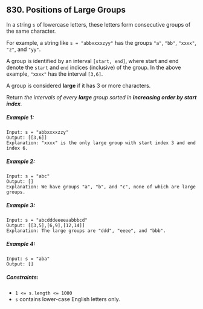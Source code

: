## 830. Positions of Large Groups

In a string ```s``` of lowercase letters, these letters form consecutive groups of the same character.

For example, a string like ```s = "abbxxxxzyy"``` has the groups ```"a"```, ```"bb"```, ```"xxxx"```, ```"z"```, and ```"yy"```.

A group is identified by an interval ```[start, end]```, where start and end denote the ```start``` and ```end``` indices (inclusive) of the group. In the above example, ```"xxxx"``` has the interval ```[3,6]```.

A group is considered **large** if it has 3 or more characters.

Return *the intervals of every **large** group sorted in **increasing order by start index**.*

##### Example 1:
```
Input: s = "abbxxxxzzy"
Output: [[3,6]]
Explanation: "xxxx" is the only large group with start index 3 and end index 6.
```
##### Example 2:
```
Input: s = "abc"
Output: []
Explanation: We have groups "a", "b", and "c", none of which are large groups.
```
##### Example 3:
```
Input: s = "abcdddeeeeaabbbcd"
Output: [[3,5],[6,9],[12,14]]
Explanation: The large groups are "ddd", "eeee", and "bbb".
```
##### Example 4:
```
Input: s = "aba"
Output: []
```

##### Constraints:

* ```1 <= s.length <= 1000```
* ```s``` contains lower-case English letters only.